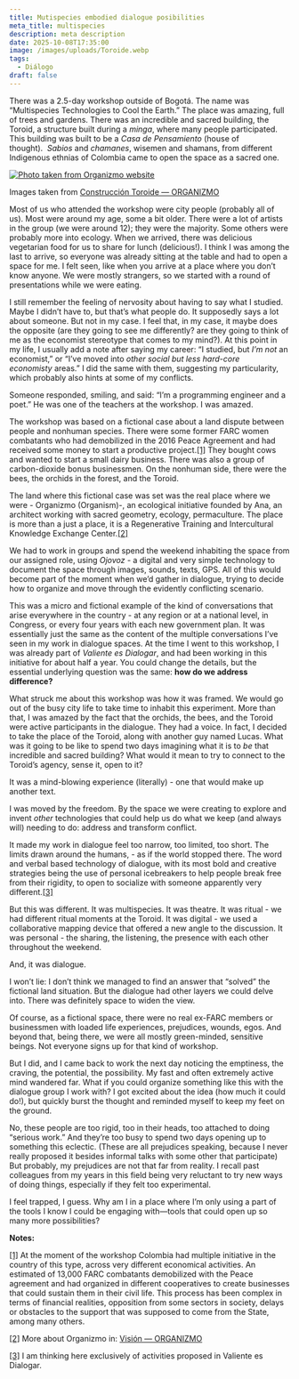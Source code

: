 ```yaml
---
title: Mutispecies embodied dialogue posibilities
meta_title: multispecies
description: meta description
date: 2025-10-08T17:35:00
image: /images/uploads/Toroide.webp
tags:
  - Diálogo
draft: false
---
```

There was a 2.5-day workshop outside of Bogotá. The name was “Multispecies Technologies to Cool the Earth.” The place was amazing, full of trees and gardens. There was an incredible and sacred building, the Toroid, a structure built during a _minga_, where many people participated. This building was built to be a _Casa de Pensamiento_ (house of thought).  _Sabios_ and _chamanes_, wisemen and shamans, from different Indigenous ethnias of Colombia came to open the space as a sacred one. 

[![Photo taken from Organizmo website](/images/uploads/Toroide.webp "Toroide 1")](https://www.organizmo.org/construccion-toroide)

Images taken from [Construcción Toroide — ORGANIZMO](https://www.organizmo.org/construccion-toroide)

Most of us who attended the workshop were city people (probably all of us). Most were around my age, some a bit older. There were a lot of artists in the group (we were around 12); they were the majority. Some others were probably more into ecology. When we arrived, there was delicious vegetarian food for us to share for lunch (delicious!). I think I was among the last to arrive, so everyone was already sitting at the table and had to open a space for me. I felt seen, like when you arrive at a place where you don’t know anyone. We were mostly strangers, so we started with a round of presentations while we were eating.

I still remember the feeling of nervosity about having to say what I studied. Maybe I didn’t have to, but that’s what people do. It supposedly says a lot about someone. But not in my case. I feel that, in my case, it maybe does the opposite (are they going to see me differently? are they going to think of me as the economist stereotype that comes to my mind?). At this point in my life, I usually add a note after saying my career: “I studied, but _I’m not_ an economist,” or “I’ve moved into _other social but less hard-core economisty_ areas.” I did the same with them, suggesting my particularity, which probably also hints at some of my conflicts.

Someone responded, smiling, and said: “I’m a programming engineer and a poet.” He was one of the teachers at the workshop. I was amazed.

The workshop was based on a fictional case about a land dispute between people and nonhuman species. There were some former FARC women combatants who had demobilized in the 2016 Peace Agreement and had received some money to start a productive project.[[1]](applewebdata://2F9074BD-0767-4A8F-A643-31FCD049BCE7#_ftn1) They bought cows and wanted to start a small dairy business. There was also a group of carbon-dioxide bonus businessmen. On the nonhuman side, there were the bees, the orchids in the forest, and the Toroid.

The land where this fictional case was set was the real place where we were - Organizmo (Organism)-, an ecological initiative founded by Ana, an architect working with sacred geometry, ecology, permaculture. The place is more than a just a place, it is a Regenerative Training and Intercultural Knowledge Exchange Center.[[2]](applewebdata://2F9074BD-0767-4A8F-A643-31FCD049BCE7#_ftn2)

We had to work in groups and spend the weekend inhabiting the space from our assigned role, using _Ojovoz_ - a digital and very simple technology to document the space through images, sounds, texts, GPS. All of this would become part of the moment when we’d gather in dialogue, trying to decide how to organize and move through the evidently conflicting scenario.

This was a micro and fictional example of the kind of conversations that arise everywhere in the country - at any region or at a national level, in Congress, or every four years with each new government plan. It was essentially just the same as the content of the multiple conversations I’ve seen in my work in dialogue spaces. At the time I went to this workshop, I was already part of _Valiente es Dialogar_, and had been working in this initiative for about half a year. You could change the details, but the essential underlying question was the same: **how do we address difference?**

What struck me about this workshop was how it was framed. We would go out of the busy city life to take time to inhabit this experiment. More than that, I was amazed by the fact that the orchids, the bees, and the Toroid were active participants in the dialogue. They had a voice. In fact, I decided to take the place of the Toroid, along with another guy named Lucas. What was it going to be like to spend two days imagining what it is to _be_ that incredible and sacred building? What would it mean to try to connect to the Toroid’s agency, sense it, open to it?

It was a mind-blowing experience (literally) - one that would make up another text.

I was moved by the freedom. By the space we were creating to explore and invent _other_ technologies that could help us do what we keep (and always will) needing to do: address and transform conflict.

It made my work in dialogue feel too narrow, too limited, too short. The limits drawn around the humans, - as if the world stopped there. The word and verbal based technology of dialogue, with its most bold and creative strategies being the use of personal icebreakers to help people break free from their rigidity, to open to socialize with someone apparently very different.[[3]](applewebdata://2F9074BD-0767-4A8F-A643-31FCD049BCE7#_ftn3)

But this was different. It was multispecies. It was theatre. It was ritual - we had different ritual moments at the Toroid. It was digital - we used a collaborative mapping device that offered a new angle to the discussion. It was personal - the sharing, the listening, the presence with each other throughout the weekend.

And, it was dialogue.

I won’t lie: I don’t think we managed to find an answer that “solved” the fictional land situation. But the dialogue had other layers we could delve into. There was definitely space to widen the view.

Of course, as a fictional space, there were no real ex-FARC members or businessmen with loaded life experiences, prejudices, wounds, egos. And beyond that, being there, we were all mostly green-minded, sensitive beings. Not everyone signs up for that kind of workshop.

But I did, and I came back to work the next day noticing the emptiness, the craving, the potential, the possibility. My fast and often extremely active mind wandered far. What if you could organize something like this with the dialogue group I work with? I got excited about the idea (how much it could do!), but quickly burst the thought and reminded myself to keep my feet on the ground.

No, these people are too rigid, too in their heads, too attached to doing “serious work.” And they’re too busy to spend two days opening up to something this eclectic. (These are all prejudices speaking, because I never really proposed it besides informal talks with some other that participate) But probably, my prejudices are not that far from reality. I recall past colleagues from my years in this field being very reluctant to try new ways of doing things, especially if they felt too experimental.

I feel trapped, I guess. Why am I in a place where I’m only using a part of the tools I know I could be engaging with—tools that could open up so many more possibilities?

**Notes:**

[[1]](applewebdata://2F9074BD-0767-4A8F-A643-31FCD049BCE7#_ftnref1) At the moment of the workshop Colombia had multiple initiative in the country of this type, across very different economical activities. An estimated of 13,000 FARC combatants demobilized with the Peace agreement and had organized in different cooperatives to create businesses that could sustain them in their civil life. This process has been complex in terms of financial realities, opposition from some sectors in society, delays or obstacles to the support that was supposed to come from the State, among many others.

[[2]](applewebdata://2F9074BD-0767-4A8F-A643-31FCD049BCE7#_ftnref2) More about Organizmo in: [Visión — ORGANIZMO](https://www.organizmo.org/vision)

[[3]](applewebdata://2F9074BD-0767-4A8F-A643-31FCD049BCE7#_ftnref3) I am thinking here exclusively of activities proposed in Valiente es Dialogar.
